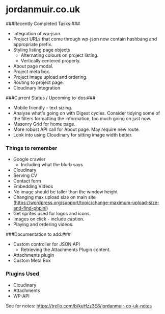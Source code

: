 # jordanmuir.co.uk #

###Recently Completed Tasks:###

* Integration of wp-json.
* Project URLs that come through wp-json now contain hashbang and appropriate prefix.
* Styling listing page objects
  * Alternating colours on project listing.
  * Vertically centered properly.
* About page modal.
* Project meta box.
* Project image upload and ordering.
* Routing to project page.
* Cloudinary Integration

###Current Status / Upcoming to-dos:###

* Mobile friendly - text sizing.
* Analyse what's going on with Digest cycles. Consider tidying some of the filters formatting the information, too much going on just now.
* Masonry Grid for home page.
* More robust API call for About page. May require new route.
* Look into using Cloudinary for sitting image width better.

### Things to remember ###
* Google crawler
    * Including what the blurb says
* Cloudinary
* Serving CV
* Contact form
* Embedding Videos
* No image should be taller than the window height
* Changing max upload size on main site (https://wordpress.org/support/topic/change-maximum-upload-size-and-find-phpini)
* Get sprites used for logos and icons.
* Images on click - include caption.
* Playing and ordering videos.

###Documentation to add:###

* Custom controller for JSON API
    * Retrieving the Attachments Plugin content.
* Attachments plugin
* Custom Meta Box

### Plugins Used ###
* Cloudinary
* Attachments
* WP-API

See for notes: https://trello.com/b/kuHzz3E8/jordanmuir-co-uk-notes
